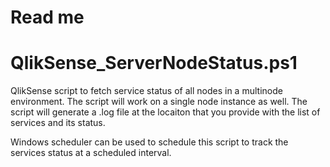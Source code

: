 # Read me

# QlikSense_ServerNodeStatus.ps1
QlikSense script to fetch service status of all nodes in a multinode environment. The script will work on a single node instance as well.
The script will generate a .log file at the locaiton that you provide with the list of services and its status. 

Windows scheduler can be used to schedule this script to track the services status at a scheduled interval.
